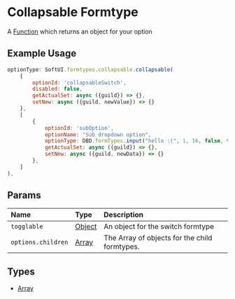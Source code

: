 # Collapsable Formtype
A [Function](https://developer.mozilla.org/en-US/docs/Web/JavaScript/Reference/Global_Objects/Function) which returns an object for your option
## Example Usage
```js
optionType: SoftUI.formtypes.collapsable.collapsable(
    {
        optionId: 'collapsableSwitch',
        disabled: false,
        getActualSet: async ({guild}) => {},
        setNew: async ({guild, newValue}) => {}
    }, 
    [
        {
            optionId: 'subOption',
            optionName: "Sub dropdown option",
            optionType: DBD.formTypes.input("hello :(", 1, 16, false, true),
            getActualSet: async ({guild}) => {},
            setNew: async ({guild, newData}) => {}
        },
    ]
),
```

## Params
| Name | Type | Description |
| :--- | :--- | :--- |
| `togglable` | [Object](https://developer.mozilla.org/en-US/docs/Web/JavaScript/Reference/Global_Objects/Object) | An object for the switch formtype |
| `options.children` | [Array](https://developer.mozilla.org/en-US/docs/Web/JavaScript/Reference/Global_Objects/Array) | The Array of objects for the child formtypes. |

## Types
- [Array](https://developer.mozilla.org/en-US/docs/Web/JavaScript/Reference/Global_Objects/Array)